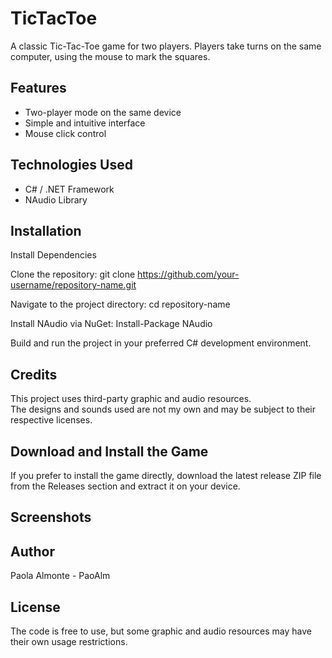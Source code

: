 # TicTacToe
A classic Tic-Tac-Toe game for two players. Players take turns on the same computer, using the mouse to mark the squares.

## Features
- Two-player mode on the same device
- Simple and intuitive interface
- Mouse click control

## Technologies Used
- C# / .NET Framework
- NAudio Library

## Installation
Install Dependencies

Clone the repository:
git clone https://github.com/your-username/repository-name.git

Navigate to the project directory:
cd repository-name

Install NAudio via NuGet:
Install-Package NAudio

Build and run the project in your preferred C# development environment.
## Credits
This project uses third-party graphic and audio resources.  
The designs and sounds used are not my own and may be subject to their respective licenses.

## Download and Install the Game
If you prefer to install the game directly, download the latest release ZIP file from the Releases section and extract it on your device.

## Screenshots


## Author
Paola Almonte - PaoAlm

## License
The code is free to use, but some graphic and audio resources may have their own usage restrictions.


